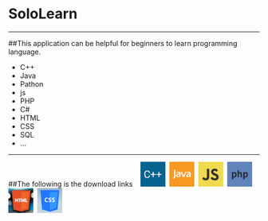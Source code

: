 # SoloLearn
--------------
##This application can be helpful for beginners to learn programming language.
* C++
* Java
* Pathon
* js
* PHP
* C#
* HTML
* CSS
* SQL
* ...

--------------
##The following is the download links
&nbsp;&nbsp;
<a href="http://www.baidu.com"><img src="1051.png" width="50px" height="50px"/></a>&nbsp;
<a href="http://www.baidu.com"><img src="1068.png" width="50px" height="50px"/></a>&nbsp;
<a href="http://www.baidu.com"><img src="1024.png" width="50px" height="50px"/></a>&nbsp;
<a href="http://www.baidu.com"><img src="1059.png" width="50px" height="50px"/></a>&nbsp;
<a href="http://www.baidu.com"><img src="1014.png" width="50px" height="50px"/></a>&nbsp;
<a href="http://www.baidu.com"><img src="1023.png" width="50px" height="50px"/></a>
